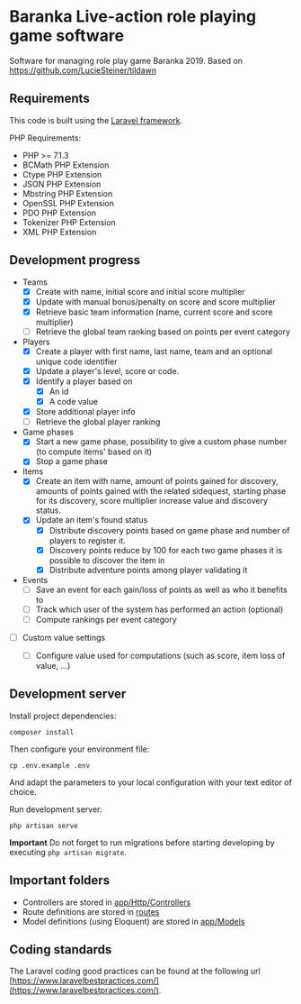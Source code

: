 # Baranka Live-action role playing game software
Software for managing role play game Baranka 2019. Based on https://github.com/LucieSteiner/tildawn


## Requirements
This code is built using the [Laravel framework](https://laravel.com).

PHP Requirements:
- PHP >= 7.1.3
- BCMath PHP Extension
- Ctype PHP Extension
- JSON PHP Extension
- Mbstring PHP Extension
- OpenSSL PHP Extension
- PDO PHP Extension
- Tokenizer PHP Extension
- XML PHP Extension

## Development progress
- Teams
  - [x] Create with name, initial score and initial score multiplier
  - [x] Update with manual bonus/penalty on score and score multiplier
  - [x] Retrieve basic team information (name, current score and score multiplier)
  - [ ] Retrieve the global team ranking based on points per event category
- Players
  - [x] Create a player with first name, last name, team and an optional unique code identifier
  - [x] Update a player's level, score or code.
  - [x] Identify a player based on
    - [x] An id
    - [x] A code value
  - [x] Store additional player info
  - [ ] Retrieve the global player ranking
- Game phases
  - [x] Start a new game phase, possibility to give a custom phase number (to compute items' based on it)
  - [x] Stop a game phase
- Items
  - [x] Create an item with name, amount of points gained for discovery, amounts of points gained with the related sidequest, starting phase for its discovery, score multiplier increase value and discovery status.
  - [x] Update an item's found status
    - [x] Distribute discovery points based on game phase and number of players to register it.
    - [x] Discovery points reduce by 100 for each two game phases it is possible to discover the item in
    - [x] Distribute adventure points among player validating it
- Events
  - [ ] Save an event for each gain/loss of points as well as who it benefits to
  - [ ] Track which user of the system has performed an action (optional)
  - [ ] Compute rankings per event category
- [ ] Custom value settings
  - [ ] Configure value used for computations (such as score, item loss of value, ...)



## Development server
Install project dependencies:

`composer install`

Then configure your environment file:

`cp .env.example .env`

And adapt the parameters to your local configuration with your text editor of choice.

Run development server:

`php artisan serve`

**Important**
Do not forget to run migrations before starting developing by executing `php artisan migrate`.

## Important folders

- Controllers are stored in [app/Http/Controllers](./app/Http/Controllers)
- Route definitions are stored in [routes](./routes)
- Model definitions (using Eloquent) are stored in [app/Models](./app/Models)

## Coding standards

The Laravel coding good practices can be found at the following url [https://www.laravelbestpractices.com/](https://www.laravelbestpractices.com/).